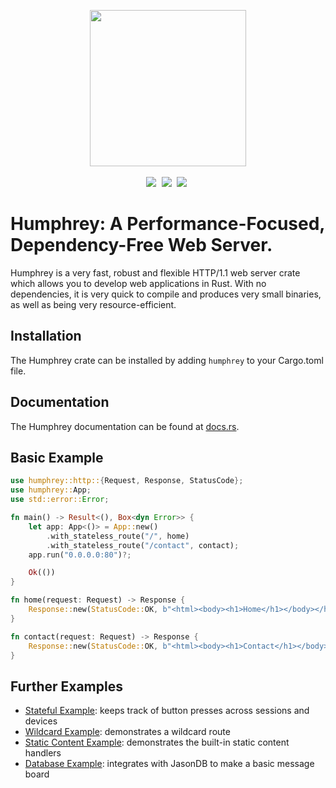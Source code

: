 <p align="center">
  <img src="https://raw.githubusercontent.com/w-henderson/Humphrey/master/assets/logo.png" width=250><br><br>
  <img src="https://img.shields.io/badge/language-rust-b07858?style=for-the-badge&logo=rust" style="margin-right:5px">
  <img src="https://img.shields.io/github/workflow/status/w-henderson/Humphrey/CI?style=for-the-badge" style="margin-right:5px">
  <img src="https://img.shields.io/crates/v/humphrey?style=for-the-badge" style="margin-right:5px">
</p>

# Humphrey: A Performance-Focused, Dependency-Free Web Server.
Humphrey is a very fast, robust and flexible HTTP/1.1 web server crate which allows you to develop web applications in Rust. With no dependencies, it is very quick to compile and produces very small binaries, as well as being very resource-efficient.

## Installation
The Humphrey crate can be installed by adding `humphrey` to your Cargo.toml file.

## Documentation
The Humphrey documentation can be found at [docs.rs](https://docs.rs/humphrey).

## Basic Example
```rs
use humphrey::http::{Request, Response, StatusCode};
use humphrey::App;
use std::error::Error;

fn main() -> Result<(), Box<dyn Error>> {
    let app: App<()> = App::new()
        .with_stateless_route("/", home)
        .with_stateless_route("/contact", contact);
    app.run("0.0.0.0:80")?;

    Ok(())
}

fn home(request: Request) -> Response {
    Response::new(StatusCode::OK, b"<html><body><h1>Home</h1></body></html>", &request)
}

fn contact(request: Request) -> Response {
    Response::new(StatusCode::OK, b"<html><body><h1>Contact</h1></body></html>", &request)
}
```

## Further Examples
- [Stateful Example](https://github.com/w-henderson/Humphrey/tree/master/examples/stateful): keeps track of button presses across sessions and devices
- [Wildcard Example](https://github.com/w-henderson/Humphrey/tree/master/examples/wildcard): demonstrates a wildcard route
- [Static Content Example](https://github.com/w-henderson/Humphrey/tree/master/examples/static-content): demonstrates the built-in static content handlers
- [Database Example](https://github.com/w-henderson/Humphrey/tree/master/examples/database): integrates with JasonDB to make a basic message board